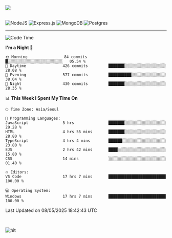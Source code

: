 ![](https://github-readme-stats.vercel.app/api?username=hqnseung&theme=dark&show_icons=true&hide_border=false&include_all_commits=false&count_private=true) <br/><br/>

![NodeJS](https://img.shields.io/badge/node.js-6DA55F?style=for-the-badge&logo=node.js&logoColor=white) 
![Express.js](https://img.shields.io/badge/express.js-%23404d59.svg?style=for-the-badge&logo=express&logoColor=%2361DAFB) ![MongoDB](https://img.shields.io/badge/MongoDB-%234ea94b.svg?style=for-the-badge&logo=mongodb&logoColor=white) ![Postgres](https://img.shields.io/badge/postgres-%23316192.svg?style=for-the-badge&logo=postgresql&logoColor=white)

---


<!--START_SECTION:waka-->
![Code Time](http://img.shields.io/badge/Code%20Time-350%20hrs%2027%20mins-blue)

**I'm a Night 🦉** 

```text
🌞 Morning                84 commits          █░░░░░░░░░░░░░░░░░░░░░░░░   05.54 % 
🌆 Daytime                426 commits         ███████░░░░░░░░░░░░░░░░░░   28.08 % 
🌃 Evening                577 commits         ██████████░░░░░░░░░░░░░░░   38.04 % 
🌙 Night                  430 commits         ███████░░░░░░░░░░░░░░░░░░   28.35 % 
```


📊 **This Week I Spent My Time On** 

```text
🕑︎ Time Zone: Asia/Seoul

💬 Programming Languages: 
JavaScript               5 hrs               ███████░░░░░░░░░░░░░░░░░░   29.28 % 
HTML                     4 hrs 55 mins       ███████░░░░░░░░░░░░░░░░░░   28.80 % 
TypeScript               4 hrs 4 mins        ██████░░░░░░░░░░░░░░░░░░░   23.80 % 
EJS                      2 hrs 42 mins       ████░░░░░░░░░░░░░░░░░░░░░   15.80 % 
CSS                      14 mins             ░░░░░░░░░░░░░░░░░░░░░░░░░   01.40 % 

🔥 Editors: 
VS Code                  17 hrs 7 mins       █████████████████████████   100.00 % 

💻 Operating System: 
Windows                  17 hrs 7 mins       █████████████████████████   100.00 % 
```


 Last Updated on 08/05/2025 18:42:43 UTC
<!--END_SECTION:waka-->

<br>

![hit](https://myhits.vercel.app/api/hit/https%3A%2F%2Fgithub.com%2Fhqnseung?color=green&label=hit&size=small)
